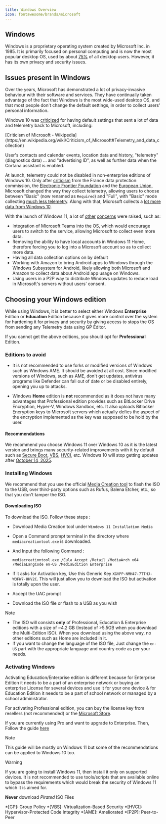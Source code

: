 ```yaml
---
title: Windows Overview
icon: fontawesome/brands/microsoft
---
```


## Windows

Windows is a proprietary operating system created by Microsoft Inc. in 1985. It is primarily focused on personal computing and is now the most popular desktop OS, used by about [75%](https://gs.statcounter.com/os-market-share/desktop/worldwide) of all desktop users. However, it has its own privacy and security issues.

## Issues present in Windows

Over the years, Microsoft has demonstrated a lot of privacy-invasive behaviour with their software and services. They have continually taken advantage of the fact that Windows is the most wide-used desktop OS, and that most people don't change the default settings, in order to collect users' personal information.

Windows 10 was [criticized](https://www.theguardian.com/technology/2015/jul/31/windows-10-microsoft-faces-criticism-over-privacy-default-settings) for having default settings that sent a lot of data and telemetry back to Microsoft, including:

<div class="admonition quote" markdown>
<p class="admonition-title">[Criticism of Microsoft - Wikipedia](https://en.wikipedia.org/wiki/Criticism_of_Microsoft#Telemetry_and_data_collection)</p>

User's contacts and calendar events, location data and history, "telemetry" (diagnostics data) ... and "advertising ID", as well as further data when the Cortana assistant is enabled.

</div>

At launch, telemetry could not be disabled in non-enterprise editions of Windows 10. Only after [criticism](https://www.theverge.com/2016/7/21/12246266/france-microsoft-privacy-windows-10-cnil) from the France data protection commission, the [Electronic Frontier Foundation](https://www.eff.org/deeplinks/2016/08/windows-10-microsoft-blatantly-disregards-user-choice-and-privacy-deep-dive) and the [European Union](https://www.reuters.com/article/us-microsoft-dataprotection-eu-idUSKBN15Z1UI), Microsoft changed the way they collect telemetry, allowing users to choose between "Basic" (now renamed as `Required`) and "Full", with "Basic" mode collecting [much less telemetry](https://www.extremetech.com/computing/243079-upcoming-windows-update-reduces-spying-microsoft-still-mum-data-collects). Along with that, Microsoft collects a [lot more data from Windows 10](https://web.archive.org/web/20210711143017/https://privacytools.io/operating-systems/#win10).

With the launch of Windows 11, a lot of [other](https://www.windowscentral.com/one-thing-microsoft-didnt-discuss-windows-11-privacy) [concerns](https://www.pcworld.com/article/539183/windows-11-review-an-unnecessary-replacement-for-windows-10.html) were raised, such as:

- Integration of Microsoft Teams into the OS, which would encourage users to switch to the service, allowing Microsoft to collect even more data.
- Removing the ability to have local accounts in Windows 11 Home, therefore forcing you to log into a Microsoft account so as to collect more data.
- Having all data collection options on by default
- Working with Amazon to bring Android apps to Windows through the Windows Subsystem for Android, likely allowing both Microsoft and Amazon to collect data about Android app usage on Windows.
- Using users in a P2P way to distribute Windows updates to reduce load in Microsoft's servers without users' consent.

## Choosing your Windows edition

While using Windows, it is better to select either Windows **Enterprise** Edition or **Education** Edition because it gives more control over the system for hardening it for privacy and security by giving access to stops the OS from sending any Telemetry data using GP Editor.

If you cannot get the above editions, you should opt for **Professional** Edition.

### Editions to avoid

- It is not recommended to use forks or modified versions of Windows such as Windows AME. It should be avoided at all cost. Since modified versions of Windows, such as AME, don't get updates, antivirus programs like Defender can fall out of date or be disabled entirely, opening you up to attacks.

- Windows **Home** edition is **not** recommended as it does not have many advantages that Professional edition provides such as BitLocker Drive Encryption, Hyper-V, Windows Sandbox, etc. It also uploads Bitlocker Encryption keys to Microsoft servers which actually defies the aspect of the encryption implemented as the key was supposed to be hold by the user.

#### Recommendations

We recommend you choose Windows 11 over Windows 10 as it is the latest version and brings many security-related improvements with it by default such as [Secure Boot](https://docs.microsoft.com/en-us/windows-hardware/design/device-experiences/oem-secure-boot), [VBS](https://docs.microsoft.com/en-us/windows-hardware/design/device-experiences/oem-vbs), [HVCI](https://docs.microsoft.com/en-us/windows-hardware/drivers/bringup/device-guard-and-credential-guard), etc. Windows 10 will stop getting updates after [October 14, 2025](https://docs.microsoft.com/en-us/lifecycle/products/windows-10-home-and-pro).

### Installing Windows

We recommend that you use the official [Media Creation tool](https://www.microsoft.com/software-download/windows11) to flash the ISO to the USB, over third-party options such as Rufus, Balena Etcher, etc., so that you don't tamper the ISO.

#### Downloading ISO

To download the ISO. Follow these steps :

- Download Media Creation tool under `Windows 11 Installation Media`
- Open a Command prompt terminal in the directory where `mediacreationtool.exe` is downloaded.
- And Input the following Command :

    ```text
    mediacreationtool.exe /Eula Accept /Retail /MediaArch x64 /MediaLangCode en-US /MediaEdition Enterprise
    ```

- If it asks for Activation key, Use this Generic Key `XGVPP-NMH47-7TTHJ-W3FW7-8HV2C`. This will just allow you to download the ISO but activation is totally upon the user.
- Accept the UAC prompt
- Download the ISO file or flash to a USB as you wish

<div class="admonition note" markdown>
<p class="admonition-title">Note</p>

- The ISO will consists **only** of Professional, Education & Enterprise editions with a size of ~4.2 GB (Instead of >5.5GB when you download the Multi-Edition ISO). When you download using the above way, no other editions such as Home are included in it.
- If you want to change the language of the ISO file, Just change the `en-US` part with the appropriate language and country code as per your needs.

</div>

### Activating Windows

Activating Education/Enterprise edition is different because for Enterprise Edition it needs to be a part of an enterprise network or buying an enterprise License for several devices and use it for your one device & for Education Edition it needs to be a part of school network or managed by a school administrator.

For activating Professional edition, you can buy the license key from resellers (not recommended) or the [Microsoft Store](https://www.microsoft.com/d/windows-11-pro/dg7gmgf0d8h4?rtc=1).

If you are currently using Pro and want to upgrade to Enterprise. Then, Follow the guide [here](https://www.kapilarya.com/how-to-upgrade-windows-11-pro-to-enterprise-edition)

<div class="admonition abstract" markdown>
<p class="admonition-title">Note</p>

This guide will be mostly on Windows 11 but some of the recommendations can be applied to Windows 10 too.

</div>

<div class="admonition danger" markdown>
<p class="admonition-title">Warning</p>

If you are going to install Windows 11, then install it only on supported devices. It is not recommended to use tools/scripts that are available online to bypass the requirements which would break the security of Windows 11 which it is aimed for.

**Never** download *Pirated* ISO Files

</div>

*[GP]: Group Policy
*[VBS]: Virtualization-Based Security
*[HVCI]: Hypervisor-Protected Code Integrity
*[AME]: Ameliorated
*[P2P]: Peer-to-Peer
